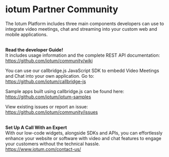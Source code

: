 # iotum Partner Community
The Iotum Platform includes three main components developers can use to integrate video meetings, chat and streaming into your custom web and mobile applications. </br>
</br>

**Read the developer Guide!** </br>
It includes usage information and the complete REST API documentation: </br>
https://github.com/iotum/community/wiki

You can use our callbridge.js JavaScript SDK to embedd Video Meetings and Chat into your own application. Go to: </br>
https://github.com/iotum/callbridge-js

Sample apps built using callbridge.js can be found here: </br>
https://github.com/iotum/iotum-samples

View existing issues or report an issue: </br>
https://github.com/iotum/community/issues </br>
</br>

**Set Up A Call With an Expert** </br>
With our low-code widgets, alongside SDKs and APIs, you can effortlessly enhance your website or software with video and chat features to engage your customers without the technical hassle. </br>
https://www.iotum.com/contact-us/
